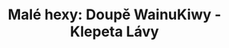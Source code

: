 ---
layout: article
authors: Kin
title: 'Malé hexy: Doupě WainuKiwy - Klepeta Lávy'
tags: 'materiály a doplňky, inspirace, Malé hexy'
series: Malé hexy
summary: 'Malé hexy, hex G7'
---